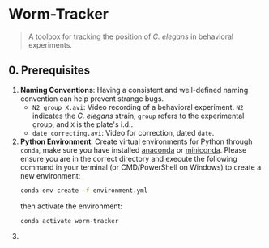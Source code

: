 # Worm-Tracker

> A toolbox for tracking the position of *C. elegans* in behavioral experiments.



## 0. Prerequisites

1. **Naming Conventions**: Having a consistent and well-defined naming convention can help prevent strange bugs.
   - `N2_group_X.avi`: Video recording of a behavioral experiment. `N2` indicates the *C. elegans* strain, `group` refers to the experimental group, and `X` is the plate's i.d..
   - `date_correcting.avi`: Video for correction, dated `date`.
2. **Python Environment**: Create virtual environments for Python through `conda`, make sure you have installed [anaconda](https://anaconda.com/) or [miniconda](https://www.anaconda.com/docs/getting-started/miniconda/main). Please ensure you are in the correct directory and execute the following command in your terminal (or CMD/PowerShell on Windows) to create a new environment:
   ```bash
   conda env create -f environment.yml
   ```
   then activate the environment:
   ```bash
   conda activate worm-tracker
    ```
3. 
